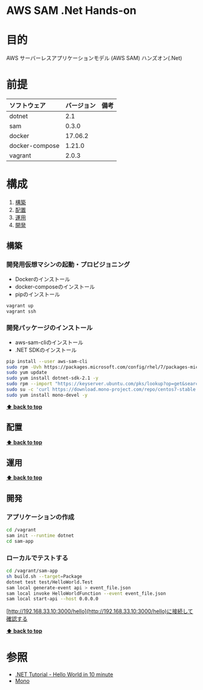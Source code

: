 AWS SAM .Net Hands-on
===================
# 目的 #
AWS サーバーレスアプリケーションモデル (AWS SAM) ハンズオン(.Net) 

# 前提 #
| ソフトウェア   | バージョン   | 備考        |
|:---------------|:-------------|:------------|
| dotnet         |2.1    |             |
| sam            |0.3.0  |             |
| docker         |17.06.2  |             |
| docker-compose |1.21.0  |             |
| vagrant        |2.0.3  |             |

# 構成 #
1. [構築](#構築 )
1. [配置](#配置 )
1. [運用](#運用 )
1. [開発](#開発 )

## 構築
### 開発用仮想マシンの起動・プロビジョニング
+ Dockerのインストール
+ docker-composeのインストール
+ pipのインストール
```bash
vagrant up
vagrant ssh
```

### 開発パッケージのインストール
+ aws-sam-cliのインストール
+ .NET SDKのインストール

```bash
pip install --user aws-sam-cli
sudo rpm -Uvh https://packages.microsoft.com/config/rhel/7/packages-microsoft-prod.rpm
sudo yum update
sudo yum install dotnet-sdk-2.1 -y
sudo rpm --import "https://keyserver.ubuntu.com/pks/lookup?op=get&search=0x3FA7E0328081BFF6A14DA29AA6A19B38D3D831EF"
sudo su -c 'curl https://download.mono-project.com/repo/centos7-stable.repo | tee /etc/yum.repos.d/mono-centos7-stable.repo'
sudo yum install mono-devel -y
```

**[⬆ back to top](#構成)**

## 配置
**[⬆ back to top](#構成)**

## 運用
**[⬆ back to top](#構成)**

## 開発
### アプリケーションの作成
```bash
cd /vagrant
sam init --runtime dotnet
cd sam-app
```

### ローカルでテストする
```bash
cd /vagrant/sam-app
sh build.sh --target=Package
dotnet test test/HelloWorld.Test
sam local generate-event api > event_file.json
sam local invoke HelloWorldFunction --event event_file.json
sam local start-api --host 0.0.0.0
```
[http://192.168.33.10:3000/hello](http://192.168.33.10:3000/hello)に接続して確認する

**[⬆ back to top](#構成)**

# 参照 #
+ [.NET Tutorial - Hello World in 10 minute](https://www.microsoft.com/net/learn/get-started-with-dotnet-tutorial#install)
+ [Mono](https://www.mono-project.com/download/preview/#download-lin-centos)